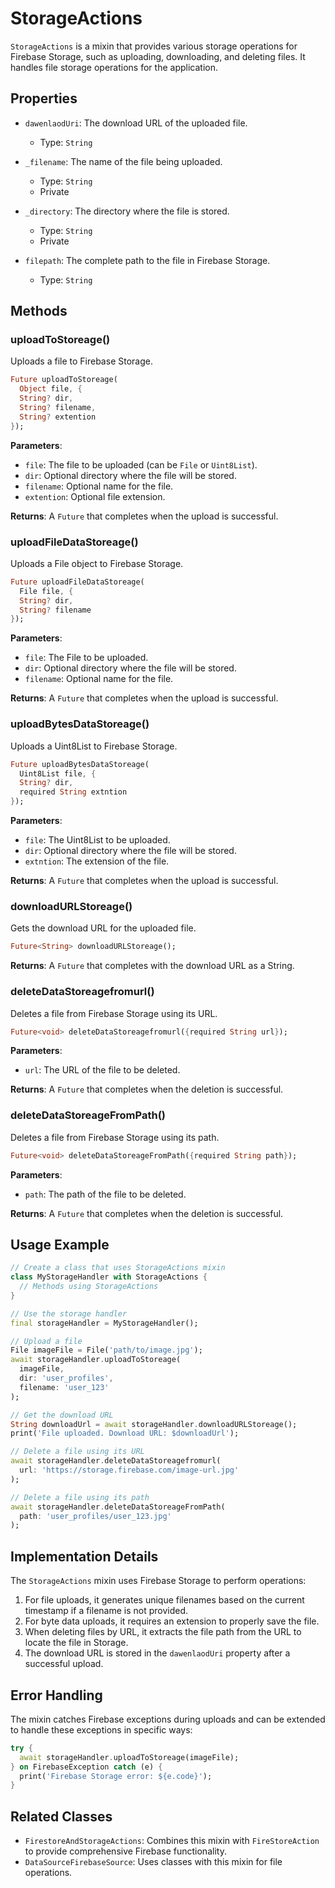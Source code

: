# StorageActions

`StorageActions` is a mixin that provides various storage operations for Firebase Storage, such as uploading, downloading, and deleting files. It handles file storage operations for the application.

## Properties

- `dawenlaodUri`: The download URL of the uploaded file.

  - Type: `String`

- `_filename`: The name of the file being uploaded.

  - Type: `String`
  - Private

- `_directory`: The directory where the file is stored.

  - Type: `String`
  - Private

- `filepath`: The complete path to the file in Firebase Storage.
  - Type: `String`

## Methods

### uploadToStoreage()

Uploads a file to Firebase Storage.

```dart
Future uploadToStoreage(
  Object file, {
  String? dir,
  String? filename,
  String? extention
});
```

**Parameters**:

- `file`: The file to be uploaded (can be `File` or `Uint8List`).
- `dir`: Optional directory where the file will be stored.
- `filename`: Optional name for the file.
- `extention`: Optional file extension.

**Returns**: A `Future` that completes when the upload is successful.

### uploadFileDataStoreage()

Uploads a File object to Firebase Storage.

```dart
Future uploadFileDataStoreage(
  File file, {
  String? dir,
  String? filename
});
```

**Parameters**:

- `file`: The File to be uploaded.
- `dir`: Optional directory where the file will be stored.
- `filename`: Optional name for the file.

**Returns**: A `Future` that completes when the upload is successful.

### uploadBytesDataStoreage()

Uploads a Uint8List to Firebase Storage.

```dart
Future uploadBytesDataStoreage(
  Uint8List file, {
  String? dir,
  required String extntion
});
```

**Parameters**:

- `file`: The Uint8List to be uploaded.
- `dir`: Optional directory where the file will be stored.
- `extntion`: The extension of the file.

**Returns**: A `Future` that completes when the upload is successful.

### downloadURLStoreage()

Gets the download URL for the uploaded file.

```dart
Future<String> downloadURLStoreage();
```

**Returns**: A `Future` that completes with the download URL as a String.

### deleteDataStoreagefromurl()

Deletes a file from Firebase Storage using its URL.

```dart
Future<void> deleteDataStoreagefromurl({required String url});
```

**Parameters**:

- `url`: The URL of the file to be deleted.

**Returns**: A `Future` that completes when the deletion is successful.

### deleteDataStoreageFromPath()

Deletes a file from Firebase Storage using its path.

```dart
Future<void> deleteDataStoreageFromPath({required String path});
```

**Parameters**:

- `path`: The path of the file to be deleted.

**Returns**: A `Future` that completes when the deletion is successful.

## Usage Example

```dart
// Create a class that uses StorageActions mixin
class MyStorageHandler with StorageActions {
  // Methods using StorageActions
}

// Use the storage handler
final storageHandler = MyStorageHandler();

// Upload a file
File imageFile = File('path/to/image.jpg');
await storageHandler.uploadToStoreage(
  imageFile,
  dir: 'user_profiles',
  filename: 'user_123'
);

// Get the download URL
String downloadUrl = await storageHandler.downloadURLStoreage();
print('File uploaded. Download URL: $downloadUrl');

// Delete a file using its URL
await storageHandler.deleteDataStoreagefromurl(
  url: 'https://storage.firebase.com/image-url.jpg'
);

// Delete a file using its path
await storageHandler.deleteDataStoreageFromPath(
  path: 'user_profiles/user_123.jpg'
);
```

## Implementation Details

The `StorageActions` mixin uses Firebase Storage to perform operations:

1. For file uploads, it generates unique filenames based on the current timestamp if a filename is not provided.
2. For byte data uploads, it requires an extension to properly save the file.
3. When deleting files by URL, it extracts the file path from the URL to locate the file in Storage.
4. The download URL is stored in the `dawenlaodUri` property after a successful upload.

## Error Handling

The mixin catches Firebase exceptions during uploads and can be extended to handle these exceptions in specific ways:

```dart
try {
  await storageHandler.uploadToStoreage(imageFile);
} on FirebaseException catch (e) {
  print('Firebase Storage error: ${e.code}');
}
```

## Related Classes

- `FirestoreAndStorageActions`: Combines this mixin with `FireStoreAction` to provide comprehensive Firebase functionality.
- `DataSourceFirebaseSource`: Uses classes with this mixin for file operations.
